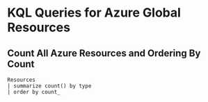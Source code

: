 # KQL Queries for Azure Global Resources

## Count All Azure Resources and Ordering By Count
```
Resources
| summarize count() by type 
| order by count_
```

```

```

```

```

```

```

